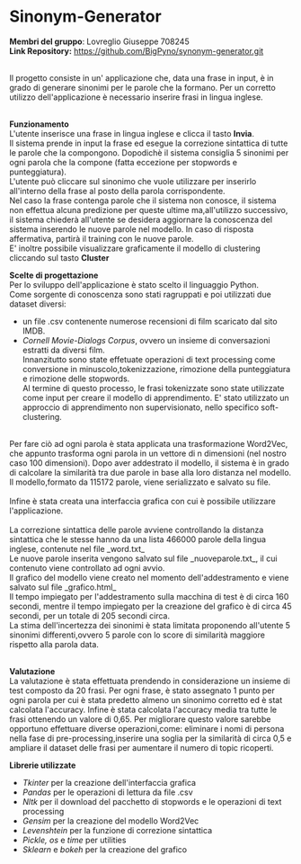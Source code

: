 # Sinonym-Generator
**Membri del gruppo**: Lovreglio Giuseppe 708245
<br> **Link Repository:** https://github.com/BigPyno/synonym-generator.git
<br><br>

Il progetto consiste in un' applicazione che, data una frase in input, è in grado di generare sinonimi per le parole che la formano.
Per un corretto utilizzo dell'applicazione è necessario inserire frasi in lingua inglese.
<br><br>

**Funzionamento**
<br>
L'utente inserisce una frase in lingua inglese e clicca il tasto **Invia**.  
Il sistema prende in input la frase ed esegue la correzione sintattica di tutte le parole che la compongono.
Dopodichè il sistema consiglia 5 sinonimi per ogni parola che la compone (fatta eccezione per stopwords e punteggiatura).  
L'utente può cliccare sul sinonimo che vuole utilizzare per inserirlo all'interno della frase al posto della parola corrispondente.  
Nel caso la frase contenga parole che il sistema non conosce, il sistema non effettua alcuna predizione per queste ultime
ma,all'utilizzo successivo, il sistema chiederà all'utente se desidera aggiornare la conoscenza
del sistema inserendo le nuove parole nel modello. In caso di risposta affermativa, partirà il training con le nuove parole.
<br>
E' inoltre possibile visualizzare graficamente il modello di clustering cliccando sul tasto **Cluster**
<br>   

**Scelte di progettazione**   
Per lo sviluppo dell'applicazione è stato scelto il linguaggio Python.<br>
Come sorgente di conoscenza sono stati ragruppati e poi utilizzati due dataset diversi: <br>
* un file .csv contenente numerose recensioni di film scaricato dal sito IMDB.  
* _Cornell Movie-Dialogs Corpus_, ovvero un insieme di conversazioni estratti da diversi film.  <br>
Innanzitutto sono state effetuate operazioni di text processing come conversione in minuscolo,tokenizzazione, rimozione della punteggiatura e 
rimozione delle stopwords.<br>
Al termine di questo processo, le frasi tokenizzate sono state utilizzate come input per creare il modello di apprendimento.
E' stato utilizzato un approccio di apprendimento non supervisionato, nello specifico soft-clustering.
<br>
Per fare ciò ad ogni parola è stata applicata una trasformazione Word2Vec, che appunto trasforma ogni parola in un vettore di n
dimensioni (nel nostro caso 100 dimensioni).
Dopo aver addestrato il modello, il sistema è in grado di calcolare la similarità tra due parole in base alla loro distanza nel modello.
<br>
Il modello,formato da 115172 parole, viene serializzato e salvato su file.
<br><br>
Infine è stata creata una interfaccia grafica con cui è possibile utilizzare l'applicazione.
<br><br>
La correzione sintattica delle parole avviene controllando la distanza sintattica che le stesse hanno 
da una lista 466000 parole della lingua inglese, contenute nel file _word.txt_
<br>
Le nuove parole inserita vengono salvato sul file _nuoveparole.txt_, il cui contenuto viene controllato ad ogni avvio.
<br>
Il grafico del modello viene creato nel momento dell'addestramento e viene salvato sul file _grafico.html_
<br>
Il tempo impiegato per l'addestramento sulla macchina di test è di circa 160 secondi, mentre il tempo impiegato per la creazione del grafico
è di circa 45 secondi, per un totale di 205 secondi circa.
<br>
La stima dell'incertezza dei sinonimi è stata limitata proponendo all'utente 5 sinonimi differenti,ovvero 5 parole con lo score di similarità
maggiore rispetto alla parola data.<br><br>

**Valutazione**<br>
La valutazione è stata effettuata prendendo in considerazione un insieme di test composto da 20 frasi.
Per ogni frase, è stato assegnato 1 punto per ogni parola per cui è stata predetto almeno un sinonimo corretto ed è stat calcolata l'accuracy.
Infine è stata calcolata l'accuracy media tra tutte le frasi ottenendo un valore di 0,65.
Per migliorare questo valore sarebbe opportuno effettuare diverse operazioni,come: eliminare i nomi di persona nella fase di pre-processing,inserire una soglia per la similarità di circa 0,5 e ampliare il dataset delle frasi per aumentare il numero di topic ricoperti.

**Librerie utilizzate**
<br>
* _Tkinter_ per la creazione dell'interfaccia grafica
* _Pandas_ per le operazioni di lettura da file .csv
* _Nltk_ per il download del pacchetto di stopwords e le operazioni di text processing
* _Gensim_ per la creazione del modello Word2Vec
* _Levenshtein_ per la funzione di correzione sintattica
* _Pickle, os_ e _time_ per utilities
* _Sklearn_ e _bokeh_ per la creazione del grafico
